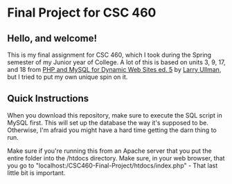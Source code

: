 # Final Project for CSC 460
## Hello, and welcome!
This is my final assignment for CSC 460, which I took during the Spring semester of my Junior year of College. A lot of this is based on units 3, 9, 17, and 18 from [PHP and MySQL for Dynamic Web Sites ed. 5](https://github.com/LarryUllman/phpmysqlvqp-5ed) by [Larry Ullman](larryullman.com), but I tried to put my own unique spin on it.
## Quick Instructions
When you download this repository, make sure to execute the SQL script in MySQL first. This will set up the database the way it's supposed to be. Otherwise, I'm afraid you might have a hard time getting the darn thing to run.

Make sure if you're running this from an Apache server that you put the entire folder into the /htdocs directory. Make sure, in your web browser, that you go to "localhost:/CSC460-Final-Project/htdocs/index.php" - That last little bit is important.